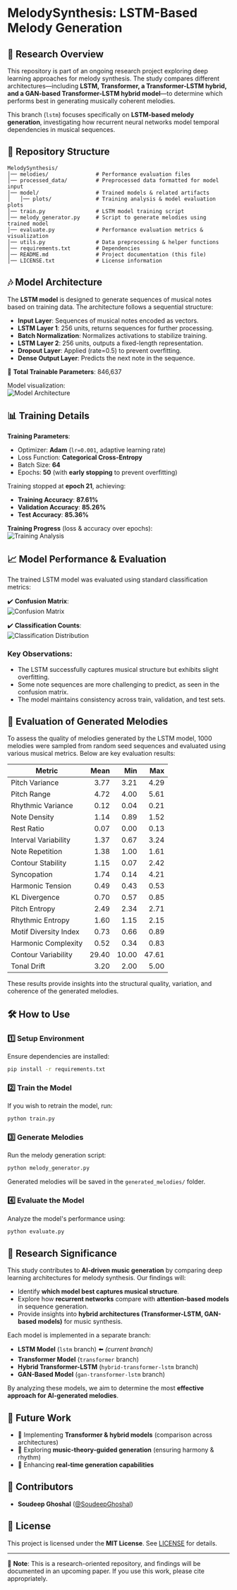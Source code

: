 # MelodySynthesis: LSTM-Based Melody Generation

## 📌 Research Overview

This repository is part of an ongoing research project exploring deep learning approaches for melody synthesis. The study compares different architectures—including **LSTM, Transformer, a Transformer-LSTM hybrid, and a GAN-based Transformer-LSTM hybrid model**—to determine which performs best in generating musically coherent melodies.  

This branch (`lstm`) focuses specifically on **LSTM-based melody generation**, investigating how recurrent neural networks model temporal dependencies in musical sequences.  

## 📂 Repository Structure

```
MelodySynthesis/
│── melodies/               # Performance evaluation files
│── processed_data/         # Preprocessed data formatted for model input
│── model/                  # Trained models & related artifacts
│   │── plots/              # Training analysis & model evaluation plots
│── train.py                # LSTM model training script
│── melody_generator.py     # Script to generate melodies using trained model
│── evaluate.py             # Performance evaluation metrics & visualization
│── utils.py                # Data preprocessing & helper functions
│── requirements.txt        # Dependencies
│── README.md               # Project documentation (this file)
│── LICENSE.txt             # License information
```

## 🎶 Model Architecture

The **LSTM model** is designed to generate sequences of musical notes based on training data. The architecture follows a sequential structure:  

- **Input Layer**: Sequences of musical notes encoded as vectors.  
- **LSTM Layer 1**: 256 units, returns sequences for further processing.  
- **Batch Normalization**: Normalizes activations to stabilize training.  
- **LSTM Layer 2**: 256 units, outputs a fixed-length representation.  
- **Dropout Layer**: Applied (rate=0.5) to prevent overfitting.  
- **Dense Output Layer**: Predicts the next note in the sequence.  

🔹 **Total Trainable Parameters**: 846,637  

Model visualization:  
![Model Architecture](model/model_architecture.png)  

## 📊 Training Details

**Training Parameters**:
- Optimizer: **Adam** (`lr=0.001`, adaptive learning rate)
- Loss Function: **Categorical Cross-Entropy**
- Batch Size: **64**
- Epochs: **50** (with **early stopping** to prevent overfitting)

Training stopped at **epoch 21**, achieving:
- **Training Accuracy**: **87.61%**
- **Validation Accuracy**: **85.26%**
- **Test Accuracy**: **85.36%**

**Training Progress** (loss & accuracy over epochs):  
![Training Analysis](model/plots/training_history.png)  

## 📈 Model Performance & Evaluation  

The trained LSTM model was evaluated using standard classification metrics:  

✔️ **Confusion Matrix**:  
![Confusion Matrix](model/plots/confusion_matrix.png)  

✔️ **Classification Counts**:  
![Classification Distribution](model/plots/classification_counts.png)

### Key Observations:
- The LSTM successfully captures musical structure but exhibits slight overfitting.
- Some note sequences are more challenging to predict, as seen in the confusion matrix.
- The model maintains consistency across train, validation, and test sets.

## 🎼 Evaluation of Generated Melodies

To assess the quality of melodies generated by the LSTM model, 1000 melodies were sampled from random seed sequences and evaluated using various musical metrics. Below are key evaluation results:

| Metric                |  Mean |   Min |   Max |
|-----------------------|------:|------:|------:|
| Pitch Variance        |  3.77 |  3.21 |  4.29 |
| Pitch Range           |  4.72 |  4.00 |  5.61 |
| Rhythmic Variance     |  0.12 |  0.04 |  0.21 |
| Note Density          |  1.14 |  0.89 |  1.52 |
| Rest Ratio            |  0.07 |  0.00 |  0.13 |
| Interval Variability  |  1.37 |  0.67 |  3.24 |
| Note Repetition       |  1.38 |  1.00 |  1.61 |
| Contour Stability     |  1.15 |  0.07 |  2.42 |
| Syncopation           |  1.74 |  0.14 |  4.21 |
| Harmonic Tension      |  0.49 |  0.43 |  0.53 |
| KL Divergence         |  0.70 |  0.57 |  0.85 |
| Pitch Entropy         |  2.49 |  2.34 |  2.71 |
| Rhythmic Entropy      |  1.60 |  1.15 |  2.15 |
| Motif Diversity Index |  0.73 |  0.66 |  0.89 |
| Harmonic Complexity   |  0.52 |  0.34 |  0.83 |
| Contour Variability   | 29.40 | 10.00 | 47.61 |
| Tonal Drift           |  3.20 |  2.00 |  5.00 |

These results provide insights into the structural quality, variation, and coherence of the generated melodies.

## 🛠️ How to Use

### 1️⃣ Setup Environment  
Ensure dependencies are installed:  
```bash
pip install -r requirements.txt
```

### 2️⃣ Train the Model  
If you wish to retrain the model, run:  
```bash
python train.py
```

### 3️⃣ Generate Melodies  
Run the melody generation script:  
```bash
python melody_generator.py
```
Generated melodies will be saved in the `generated_melodies/` folder.

### 4️⃣ Evaluate the Model  
Analyze the model's performance using:  
```bash
python evaluate.py
```

## 💪 Research Significance  

This study contributes to **AI-driven music generation** by comparing deep learning architectures for melody synthesis. Our findings will:  
- Identify **which model best captures musical structure**.
- Explore how **recurrent networks** compare with **attention-based models** in sequence generation.
- Provide insights into **hybrid architectures (Transformer-LSTM, GAN-based models)** for music synthesis.

Each model is implemented in a separate branch:  
- **LSTM Model** (`lstm` branch) ⬅️ *(current branch)*  
- **Transformer Model** (`transformer` branch)  
- **Hybrid Transformer-LSTM** (`hybrid-transformer-lstm` branch)  
- **GAN-Based Model** (`gan-transformer-lstm` branch)  

By analyzing these models, we aim to determine the most **effective approach for AI-generated melodies**.  

## 🚀 Future Work

- 🔹 Implementing **Transformer & hybrid models** (comparison across architectures)
- 🔹 Exploring **music-theory-guided generation** (ensuring harmony & rhythm)
- 🔹 Enhancing **real-time generation capabilities**

## 🤝 Contributors

- **Soudeep Ghoshal** ([@SoudeepGhoshal](https://github.com/SoudeepGhoshal))   

## 🐝 License  

This project is licensed under the **MIT License**. See [LICENSE](LICENSE.txt) for details.  

---  
📌 **Note**: This is a research-oriented repository, and findings will be documented in an upcoming paper. If you use this work, please cite appropriately.